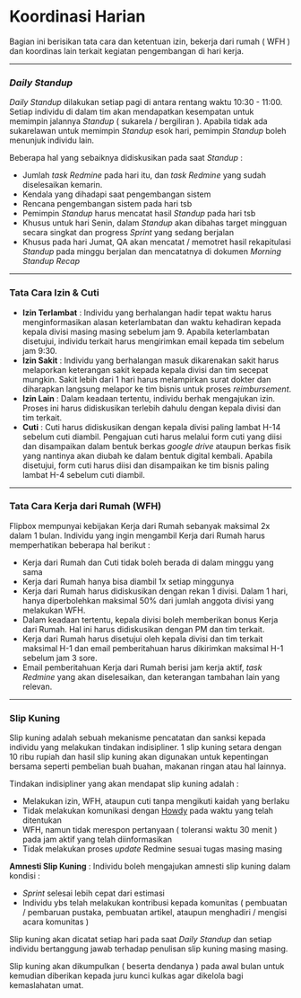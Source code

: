 # Koordinasi Harian 

Bagian ini berisikan tata cara dan ketentuan izin, bekerja dari rumah ( WFH ) dan koordinas lain terkait kegiatan pengembangan di hari kerja.

---
### **_Daily Standup_**

*Daily Standup* dilakukan setiap pagi di antara rentang waktu 10:30 - 11:00. Setiap individu di dalam tim akan mendapatkan kesempatan untuk memimpin jalannya *Standup* ( sukarela / bergiliran ). Apabila tidak ada sukarelawan untuk memimpin *Standup* esok hari, pemimpin *Standup* boleh menunjuk individu lain.

Beberapa hal yang sebaiknya didiskusikan pada saat *Standup* :

- Jumlah *task Redmine* pada hari itu, dan *task Redmine* yang sudah diselesaikan kemarin.
- Kendala yang dihadapi saat pengembangan sistem
- Rencana pengembangan sistem pada hari tsb
- Pemimpin *Standup* harus mencatat hasil *Standup* pada hari tsb
- Khusus untuk hari Senin, dalam *Standup* akan dibahas target mingguan secara singkat dan progress *Sprint* yang sedang berjalan
- Khusus pada hari Jumat, QA akan mencatat / memotret hasil rekapitulasi *Standup* pada minggu berjalan dan mencatatnya di dokumen *Morning Standup Recap*

---
### **Tata Cara Izin & Cuti**

- **Izin Terlambat** : Individu yang berhalangan hadir tepat waktu harus menginformasikan alasan keterlambatan dan waktu kehadiran kepada kepala divisi masing masing sebelum jam 9. Apabila keterlambatan disetujui, individu terkait harus mengirimkan email kepada tim sebelum jam 9:30.
- **Izin Sakit** : Individu yang berhalangan masuk dikarenakan sakit harus melaporkan keterangan sakit kepada kepala divisi dan tim secepat mungkin. Sakit lebih dari 1 hari harus melampirkan surat dokter dan diharapkan langsung melapor ke tim bisnis untuk proses *reimbursement*. 
- **Izin Lain** : Dalam keadaan tertentu, individu berhak mengajukan izin. Proses ini harus didiskusikan terlebih dahulu dengan kepala divisi dan tim terkait.
- **Cuti** : Cuti harus didiskusikan dengan kepala divisi paling lambat H-14 sebelum cuti diambil. Pengajuan cuti harus melalui form cuti yang diisi dan disampaikan dalam bentuk berkas *google drive*  ataupun berkas fisik yang nantinya akan diubah ke dalam bentuk digital kembali. Apabila disetujui, form cuti harus diisi dan disampaikan ke tim bisnis paling lambat H-4 sebelum cuti diambil.

---
### **Tata Cara Kerja dari Rumah (WFH)**

Flipbox mempunyai kebijakan Kerja dari Rumah sebanyak maksimal 2x dalam 1 bulan. Individu yang ingin mengambil Kerja dari Rumah harus memperhatikan beberapa hal berikut :

- Kerja dari Rumah dan Cuti tidak boleh berada di dalam minggu yang sama
- Kerja dari Rumah hanya bisa diambil 1x setiap minggunya
- Kerja dari Rumah harus didiskusikan dengan rekan 1 divisi. Dalam 1 hari, hanya diperbolehkan maksimal 50% dari jumlah anggota divisi yang melakukan WFH.
- Dalam keadaan tertentu, kepala divisi boleh memberikan bonus Kerja dari Rumah. Hal ini harus didiskusikan dengan PM dan tim terkait.
- Kerja dari Rumah harus disetujui oleh kepala divisi dan tim terkait maksimal H-1 dan email pemberitahuan harus dikirimkan maksimal H-1 sebelum jam 3 sore.
- Email pemberitahuan Kerja dari Rumah berisi jam kerja aktif, *task Redmine* yang akan diselesaikan, dan keterangan tambahan lain yang relevan.

---
### **Slip Kuning**

Slip kuning adalah sebuah mekanisme pencatatan dan sanksi kepada individu yang melakukan tindakan indisipliner. 1 slip kuning setara dengan 10 ribu rupiah dan hasil slip kuning akan digunakan untuk kepentingan bersama seperti pembelian buah buahan, makanan ringan atau hal lainnya.

Tindakan indisipliner yang akan mendapat slip kuning adalah :

- Melakukan izin, WFH, ataupun cuti tanpa mengikuti kaidah yang berlaku
- Tidak melakukan komunikasi dengan [Howdy](https://howdy.ai/) pada waktu yang telah ditentukan
- WFH, namun tidak merespon pertanyaan ( toleransi waktu 30 menit ) pada jam aktif yang telah diinformasikan
- Tidak melakukan proses *update* Redmine sesuai tugas masing masing

**Amnesti Slip Kuning** :
Individu boleh mengajukan amnesti slip kuning dalam kondisi :

- *Sprint* selesai lebih cepat dari estimasi
- Individu ybs telah melakukan kontribusi kepada komunitas ( pembuatan / pembaruan pustaka, pembuatan artikel, ataupun menghadiri / mengisi acara komunitas )

Slip kuning akan dicatat setiap hari pada saat *Daily Standup* dan setiap individu bertanggung jawab terhadap penulisan slip kuning masing masing. 

Slip kuning akan dikumpulkan ( beserta dendanya ) pada awal bulan untuk kemudian diberikan kepada juru kunci kulkas agar dikelola bagi kemaslahatan umat.